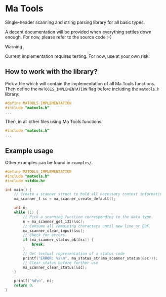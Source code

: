 # Ma Tools

Single-header scanning and string parsing library for all basic types.

A decent documentation will be provided when everything settles down enough. For now, please refer to the source code :-)

> [!WARNING]
> Current implementation requires testing. For now, use at your own risk!

## How to work with the library?

Pick a file which will contain the implementation of all Ma Tools functions. Then define the `MATOOLS_IMPLEMENTATION` flag before including the `matools.h` library:

```c
#define MATOOLS_IMPLEMENTATION
#include "matools.h"
...
```

Then, in all other files using Ma Tools functions:

```c
#include "matools.h"
...
```

## Example usage

Other examples can be found in `examples/`.

```c
#define MATOOLS_IMPLEMENTATION
#include "matools.h"
#include <stdio.h>

int main() {
    // Create a scanner struct to hold all necessary context information.
    ma_scanner_t sc = ma_scanner_create_default();

    int n;
    while (1) {
        // Pick a scanning function corresponding to the data type.
        n = ma_scanner_get_i32(&sc);
        // Consume all remaining characters until new line or EOF.
        ma_scanner_clear_input(&sc);
        // Check for errors.
        if (ma_scanner_status_ok(&sc)) {
            break;
        }
        // Get textual representation of a status code
        printf("ERROR: %s\n", ma_status_str(ma_scanner_status(&sc)));
        // Clear status before further use
        ma_scanner_clear_status(&sc);
    }

    printf("%d\n", n);
    return 0;
}
```